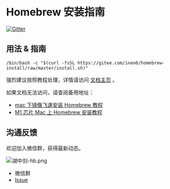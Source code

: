# Homebrew 安装指南

<a href="https://github.com/ineo6/homebrew-install/actions"><img alt="Gitter" src="https://github.com/ineo6/homebrew-install/workflows/GitHub Actions CI/badge.svg" /></a>

## 用法 & 指南

```shell
/bin/bash -c "$(curl -fsSL https://gitee.com/ineo6/homebrew-install/raw/master/install.sh)"
```

强烈建议按照教程处理，详情请访问 [文档主页](https://brew.idayer.com/) 。

如果文档无法访问，请查阅备用地址：

- [mac 下镜像飞速安装 Homebrew 教程](https://zhuanlan.zhihu.com/p/90508170)
- [M1 芯片 Mac 上 Homebrew 安装教程](https://zhuanlan.zhihu.com/p/341831809)

## 沟通反馈

欢迎加入微信群，获得最新动态。

![湖中剑-hb.png](https://i.loli.net/2021/01/03/sXGryYHa3JhB9QL.png)

- 微信群
- [Issue](https://github.com/ineo6/homebrew-install)
